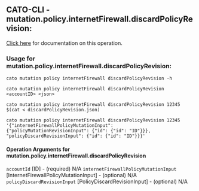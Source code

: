 
## CATO-CLI - mutation.policy.internetFirewall.discardPolicyRevision:
[Click here](https://api.catonetworks.com/documentation/#mutation-discardPolicyRevision) for documentation on this operation.

### Usage for mutation.policy.internetFirewall.discardPolicyRevision:

`cato mutation policy internetFirewall discardPolicyRevision -h`

`cato mutation policy internetFirewall discardPolicyRevision <accountID> <json>`

`cato mutation policy internetFirewall discardPolicyRevision 12345 $(cat < discardPolicyRevision.json)`

`cato mutation policy internetFirewall discardPolicyRevision 12345 '{"internetFirewallPolicyMutationInput": {"policyMutationRevisionInput": {"id": {"id": "ID"}}}, "policyDiscardRevisionInput": {"id": {"id": "ID"}}}'`

#### Operation Arguments for mutation.policy.internetFirewall.discardPolicyRevision ####
`accountId` [ID] - (required) N/A 
`internetFirewallPolicyMutationInput` [InternetFirewallPolicyMutationInput] - (optional) N/A 
`policyDiscardRevisionInput` [PolicyDiscardRevisionInput] - (optional) N/A 
